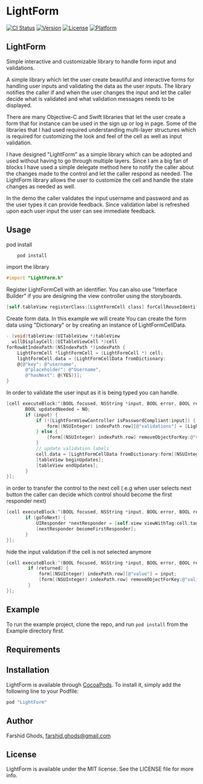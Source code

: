 # LightForm
[![CI Status](https://travis-ci.org/farshidce/LightForm.svg?style=flat)](https://travis-ci.org/farshidce/LightForm)
[![Version](https://img.shields.io/cocoapods/v/LightForm.svg?style=flat)](http://cocoapods.org/pods/LightForm)
[![License](https://img.shields.io/cocoapods/l/LightForm.svg?style=flat)](http://cocoapods.org/pods/LightForm)
[![Platform](https://img.shields.io/cocoapods/p/LightForm.svg?style=flat)](http://cocoapods.org/pods/LightForm)

## LightForm
Simple interactive and customizable library to handle form input and validations.

A simple library which let the user create beautiful and interactive forms for
handling user inputs and validating the data as the user inputs. The library
notifies the caller if and when the user changes the input and let the caller
decide what is validated and what validation messages needs to be displayed.

There are many Objective-C and Swift libraries that let the user create a form
that for instance can be used in the sign up or log in page. Some of the libraries that I had used
required understanding multi-layer structures which is required for customizing
the look and feel of the cell as well as input validation.


I have designed "LightForm" as a simple library which can be adopted and used without having to go through multiple layers.
Since I am a big fan of blocks I have used a simple delegate method here to notify the caller about the changes made
to the control and let the caller respond as needed.
The LightForm library allows the user to customize the cell and handle the state changes as needed as well.

In the demo the caller validates the input username and password and as the user types it can provide feedback.
Since validation label is refreshed upon each user input the user can see immediate feedback.


## Usage


pod install

```bash
    pod install
```

import the library

```objectivec
#import "LightForm.h"
```

Register LightFormCell with an identifier. You can also use "Interface Builder" if you are designing the view
 controller using the storyboards.

```objectivec
[self.tableView registerClass:[LightFormCell class] forCellReuseIdentifier:@"SignUpFormCellId"];
```

Create form data. In this example we will create 
You can create the form data using "Dictionary" or by creating an instance of LightFormCellData.

```objectivec
- (void)tableView:(UITableView *)tableView
  willDisplayCell:(UITableViewCell *)cell
forRowAtIndexPath:(NSIndexPath *)indexPath {
    LightFormCell *lightFormCell = (LightFormCell *) cell;
    lightFormCell.data = [LightFormCellData fromDictionary:
    @{@"key": @"username",
       @"placeholder": @"Username",
       @"hasNext": @(YES)}];
}
```

In order to validate the user input as it is being typed you can handle.
 
 
 ```objectivec
[cell executeBlock:^(BOOL focused, NSString *input, BOOL error, BOOL returned, BOOL goToNext) {
        BOOL updatedNeeded = NO;
        if (input) {
            if (![LightFormViewController isPasswordCompliant:input]) {
                form[(NSUInteger) indexPath.row][@"validations"] = [LightFormViewController passwordCompliance:input];
            } else {
                [form[(NSUInteger) indexPath.row] removeObjectForKey:@"validations"];
            }
            // update validation labels
            cell.data = [LightFormCellData fromDictionary:form[(NSUInteger) indexPath.row]];
            [tableView beginUpdates];
            [tableView endUpdates];
        }
}];

```

in  order to transfer the control to the next cell ( e.g when user selects next 
button the caller can decide which control should become the first responder next)

 ```objectivec
[cell executeBlock:^(BOOL focused, NSString *input, BOOL error, BOOL returned, BOOL goToNext) {
        if (goToNext) {
            UIResponder *nextResponder = [self.view viewWithTag:cell.tag + 1];
            [nextResponder becomeFirstResponder];
        }
}];

```

hide the input validation if the cell is not selected anymore

```objectivec
[cell executeBlock:^(BOOL focused, NSString *input, BOOL error, BOOL returned, BOOL goToNext) {
        if (returned) {
            form[(NSUInteger) indexPath.row][@"value"] = input;
            [form[(NSUInteger) indexPath.row] removeObjectForKey:@"validations"];
        }
}];
```

## Example

To run the example project, clone the repo, and run `pod install` from the Example directory first.

## Requirements

## Installation

LightForm is available through [CocoaPods](http://cocoapods.org). To install
it, simply add the following line to your Podfile:

```ruby
pod "LightForm"
```

## Author

Farshid Ghods, farshid.ghods@gmail.com

## License

LightForm is available under the MIT license. See the LICENSE file for more info.
